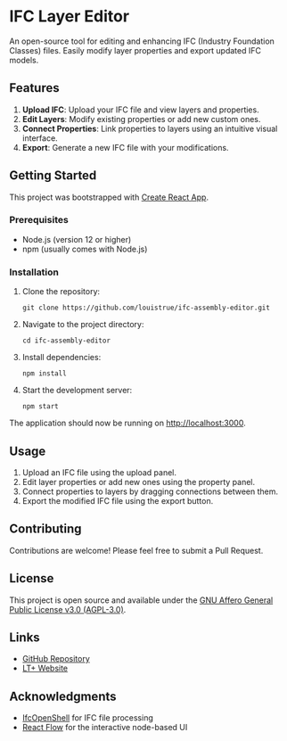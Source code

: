 # IFC Layer Editor

An open-source tool for editing and enhancing IFC (Industry Foundation Classes) files. Easily modify layer properties and export updated IFC models.

## Features

1. **Upload IFC**: Upload your IFC file and view layers and properties.
2. **Edit Layers**: Modify existing properties or add new custom ones.
3. **Connect Properties**: Link properties to layers using an intuitive visual interface.
4. **Export**: Generate a new IFC file with your modifications.

## Getting Started

This project was bootstrapped with [Create React App](https://github.com/facebook/create-react-app).

### Prerequisites

- Node.js (version 12 or higher)
- npm (usually comes with Node.js)

### Installation

1. Clone the repository:
   ```
   git clone https://github.com/louistrue/ifc-assembly-editor.git
   ```
2. Navigate to the project directory:
   ```
   cd ifc-assembly-editor
   ```
3. Install dependencies:
   ```
   npm install
   ```
4. Start the development server:
   ```
   npm start
   ```

The application should now be running on [http://localhost:3000](http://localhost:3000).

## Usage

1. Upload an IFC file using the upload panel.
2. Edit layer properties or add new ones using the property panel.
3. Connect properties to layers by dragging connections between them.
4. Export the modified IFC file using the export button.

## Contributing

Contributions are welcome! Please feel free to submit a Pull Request.

## License

This project is open source and available under the [GNU Affero General Public License v3.0 (AGPL-3.0)](https://www.gnu.org/licenses/agpl-3.0.en.html).

## Links

- [GitHub Repository](https://github.com/louistrue/ifc-assembly-editor)
- [LT+ Website](https://www.lt.plus/)

## Acknowledgments

- [IfcOpenShell](https://github.com/IfcOpenShell/IfcOpenShell) for IFC file processing
- [React Flow](https://reactflow.dev/) for the interactive node-based UI
